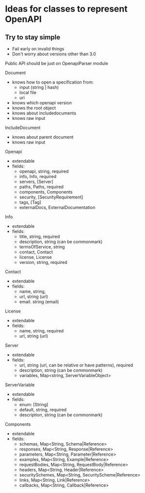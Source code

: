 # Ideas for classes to represent OpenAPI

## Try to stay simple

- Fail early on invalid things
- Don't worry about versions other than 3.0


Public API should be just on OpenapiParser module

Document
- knows how to open a specification from:
  - input (string | hash)
  - local file
  - uri
- knows which openapi version
- knows the root object
- knows about includedocuments
- knows raw input

IncludeDocument

- knows about parent document
- knows raw input

Openapi

- extendable
- fields:
  - openapi, string, required
  - info, Info, required
  - servers, [Server]
  - paths, Paths, required
  - components, Components
  - security, [SecurityRequirement]
  - tags, [Tag]
  - externalDocs, ExternalDocumentation

Info

- extendable
- fields:
  - title, string, required
  - description, string (can be commonmark)
  - termsOfService, string
  - contact, Contact
  - license, License
  - version, string, required

Contact

- extendable
- fields:
  - name, string,
  - url, string (url)
  - email. string (email)

License

- extendable
- fields:
  - name, string, required
  - url, string (url)

Server
- extendable
- fields:
  - url, string (url, can be relative or have patterns), required
  - description, string (can be commonmark)
  - variables, Map<string, ServerVariableObject>

ServerVariable
- extendable
- fields:
  - enum: [String]
  - default, string, required
  - description, string (can be commonmark)

Components
- extendable
- fields:
  - schemas, Map<String, Schema|Reference>
  - responses, Map<String, Response|Reference>
  - parameters, Map<String, Parameter|Reference>
  - examples, Map<String, Example|Reference>
  - requestBodies, Map<String, RequestBody|Reference>
  - headers, Map<String, Header|Reference>
  - securitySchemes, Map<String, SecurityScheme|Reference>
  - links, Map<String, Link|Reference>
  - callbacks, Map<String, Callback|Reference>


